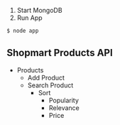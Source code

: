 1.  Start MongoDB
2. Run App
```js
$ node app
```

## Shopmart Products API

- Products
	- Add Product
	- Search Product
		- Sort
			- Popularity
			- Relevance
			- Price
